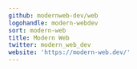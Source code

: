 ```yaml
---
github: modernweb-dev/web
logohandle: modern-webdev
sort: modern-web
title: Modern Web
twitter: modern_web_dev
website: 'https://modern-web.dev/'
---
```

